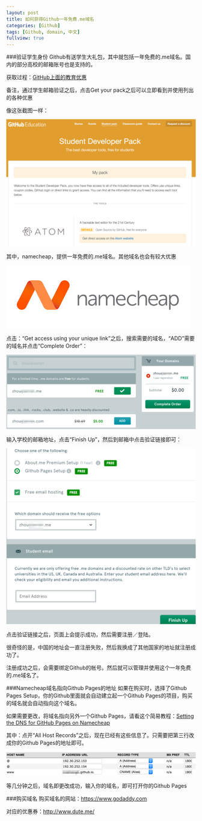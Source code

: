 ```yaml
---
layout: post
title: 如何获得Github一年免费.me域名
categories: [Github]
tags: [Github, domain, 中文]
fullview: true
---
```

###验证学生身份
Github有送学生大礼包，其中就包括一年免费的.me域名。国内的部分高校的邮箱账号也是支持的。

获取过程：[GitHub上面的教育优惠](http://leodots.com/2014/10/21/github-education/)

备注，通过学生邮箱验证之后，点击Get your pack之后可以立即看到并使用列出的各种优惠

像这张截图一样：

![](/images/ym1.png)

其中，namecheap，提供一年免费的.me域名。其他域名也会有较大优惠

![](/images/ym2.png)

点击：“Get access using your unique link”之后，搜索需要的域名，“ADD”需要的域名并点击“Complete Order”：

![](/images/ym3.png)

输入学校的邮箱地址，点击“Finish Up”，然后到邮箱中点击验证链接即可：

![](/images/ym4.png)

点击验证链接之后，页面上会提示成功，然后需要注册／登陆。

很奇怪的是，中国的地址会一直注册失败，然后我换成了其他国家的地址就注册成功了。

注册成功之后，会需要绑定Github的帐号。然后就可以管理并使用这个一年免费的.me域名了。

###Namecheap域名指向Github Pages的地址
如果在购买时，选择了Github Pages Setup，你的Github里面就会自动建立起一个Github Pages的项目，购买的域名就会自动指向这个域名。

如果需要更改，将域名指向另外一个Github Pages，请看这个简易教程：[Setting the DNS for GitHub Pages on Namecheap](http://davidensinger.com/2013/03/setting-the-dns-for-github-pages-on-namecheap/)

其中：点开“All Host Records”之后，现在已经有这些信息了。只需要把第三行改成你的Github Pages的地址即可。

![](/images/ym5.png)


等几分钟之后，域名即更改成功，输入你的域名，即可打开你的Github Pages

###购买域名
购买域名的网站：https://www.godaddy.com

对应的优惠券：http://www.dute.me/